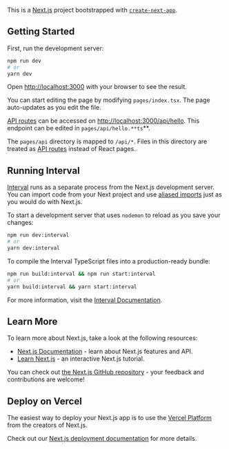 This is a [Next.js](https://nextjs.org/) project bootstrapped with [`create-next-app`](https://github.com/vercel/next.js/tree/canary/packages/create-next-app).

## Getting Started

First, run the development server:

```bash
npm run dev
# or
yarn dev
```

Open [http://localhost:3000](http://localhost:3000) with your browser to see the result.

You can start editing the page by modifying `pages/index.tsx`. The page auto-updates as you edit the file.

[API routes](https://nextjs.org/docs/api-routes/introduction) can be accessed on [http://localhost:3000/api/hello](http://localhost:3000/api/hello). This endpoint can be edited in `pages/api/hello.**ts`\*\*.

The `pages/api` directory is mapped to `/api/*`. Files in this directory are treated as [API routes](https://nextjs.org/docs/api-routes/introduction) instead of React pages.

## Running Interval

[Interval](https://intervalkit.com) runs as a separate process from the Next.js development server. You can import code from your Next project and use [aliased imports](https://nextjs.org/docs/advanced-features/module-path-aliases) just as you would do with Next.js.

To start a development server that uses `nodemon` to reload as you save your changes:

```bash
npm run dev:interval
# or
yarn dev:interval
```

To compile the Interval TypeScript files into a production-ready bundle:

```bash
npm run build:interval && npm run start:interval
# or
yarn build:interval && yarn start:interval
```

For more information, visit the [Interval Documentation](https://intervalkit.com/dashboard/develop/docs).

## Learn More

To learn more about Next.js, take a look at the following resources:

- [Next.js Documentation](https://nextjs.org/docs) - learn about Next.js features and API.
- [Learn Next.js](https://nextjs.org/learn) - an interactive Next.js tutorial.

You can check out [the Next.js GitHub repository](https://github.com/vercel/next.js/) - your feedback and contributions are welcome!

## Deploy on Vercel

The easiest way to deploy your Next.js app is to use the [Vercel Platform](https://vercel.com/new?utm_medium=default-template&filter=next.js&utm_source=create-next-app&utm_campaign=create-next-app-readme) from the creators of Next.js.

Check out our [Next.js deployment documentation](https://nextjs.org/docs/deployment) for more details.

